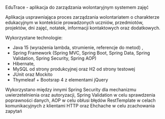 EduTrace - aplikacja do zarządzania wolontaryjnym systemem zajęć

Aplikacja usprawniająca proces zarządzania wolontariatem o
charakterze edukacyjnym w kontekście prowadzonych
uczniów, przedmiotów, projektów, dni zajęć, notatek,
informacji kontaktowych oraz dodatkowych. 

Wykorzystane technologie:
- Java 15 (wyrażenia lambda, strumienie, referencje do metod) ,
- Spring Framework (Spring MVC, Spring Boot, Spring Data, Spring Validation, Spring Security, Spring AOP)
- Hibernate,
- MySQL od strony produkcyjnej oraz H2 od strony testowej
- JUnit oraz Mockito
- Thymeleaf + Bootsrap 4 z elementami jQuery 

Wykorzystano między innymi Spring Security dla mechanizmu uwierzetelnienia oraz autoryzacji, Spring Validation w celu sprawdzenia poprawności danych, AOP w celu obłusi błędów RestTemplate w celach komunikacyjnych z klientami HTTP oraz Ehchache w celu zcachowania zapytań
